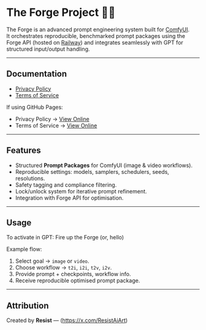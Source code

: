 # The Forge Project 🔨🔥

The Forge is an advanced prompt engineering system built for [ComfyUI](https://github.com/comfyanonymous/ComfyUI).  
It orchestrates reproducible, benchmarked prompt packages using the Forge API (hosted on [Railway](https://railway.app)) and integrates seamlessly with GPT for structured input/output handling.

---

## Documentation
- [Privacy Policy](./PRIVACY.md)
- [Terms of Service](./TERMS.md)

If using GitHub Pages:
- Privacy Policy → [View Online](https://yourusername.github.io/yourrepo/privacy.html)  
- Terms of Service → [View Online](https://yourusername.github.io/yourrepo/terms.html)

---

## Features
- Structured **Prompt Packages** for ComfyUI (image & video workflows).
- Reproducible settings: models, samplers, schedulers, seeds, resolutions.
- Safety tagging and compliance filtering.
- Lock/unlock system for iterative prompt refinement.
- Integration with Forge API for optimisation.

---

## Usage
To activate in GPT: Fire up the Forge (or, hello)

Example flow:
1. Select goal → `image` or `video`.  
2. Choose workflow → `t2i`, `i2i`, `t2v`, `i2v`.  
3. Provide prompt + checkpoints, workflow info.  
4. Receive reproducible optimised prompt package.  

---

## Attribution
Created by **Resist** — (https://x.com/ResistAiArt)  

